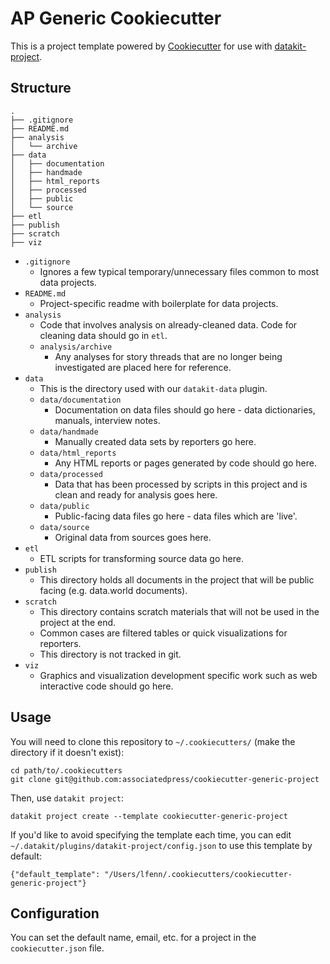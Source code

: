 # AP Generic Cookiecutter

This is a project template powered by [Cookiecutter](https://github.com/cookiecutter/cookiecutter) for use with [datakit-project](https://github.com/associatedpress/datakit-project/).

## Structure

```
.
├── .gitignore
├── README.md
├── analysis
│   └── archive
├── data
│   ├── documentation
│   ├── handmade
│   ├── html_reports
│   ├── processed
│   ├── public
│   └── source
├── etl
├── publish
├── scratch
├── viz
```

- `.gitignore`
  - Ignores a few typical temporary/unnecessary files common to most data projects.
- `README.md`
  - Project-specific readme with boilerplate for data projects.
- `analysis`
  - Code that involves analysis on already-cleaned data. Code for cleaning data should go in `etl`.
  - `analysis/archive`
    - Any analyses for story threads that are no longer being investigated are placed here for reference.
- `data`
  - This is the directory used with our `datakit-data` plugin.
  - `data/documentation`
    - Documentation on data files should go here - data dictionaries, manuals, interview notes.
  - `data/handmade`
    - Manually created data sets by reporters go here.
  - `data/html_reports`
    - Any HTML reports or pages generated by code should go here.
  - `data/processed`
    - Data that has been processed by scripts in this project and is clean and ready for analysis goes here.
  - `data/public`
    - Public-facing data files go here - data files which are 'live'.
  - `data/source`
    - Original data from sources goes here.
- `etl`
  - ETL scripts for transforming source data go here.
- `publish`
  - This directory holds all documents in the project that will be public facing (e.g. data.world documents).
- `scratch`
  - This directory contains scratch materials that will not be used in the project at the end.
  - Common cases are filtered tables or quick visualizations for reporters.
  - This directory is not tracked in git.
- `viz`
  - Graphics and visualization development specific work such as web interactive code should go here.

## Usage

You will need to clone this repository to `~/.cookiecutters/` (make the directory if it doesn't exist):

```
cd path/to/.cookiecutters
git clone git@github.com:associatedpress/cookiecutter-generic-project
```

Then, use `datakit project`:

```
datakit project create --template cookiecutter-generic-project
```

If you'd like to avoid specifying the template each time, you can edit `~/.datakit/plugins/datakit-project/config.json` to use this template by default:

```
{"default_template": "/Users/lfenn/.cookiecutters/cookiecutter-generic-project"}
```

## Configuration

You can set the default name, email, etc. for a project in the `cookiecutter.json` file.